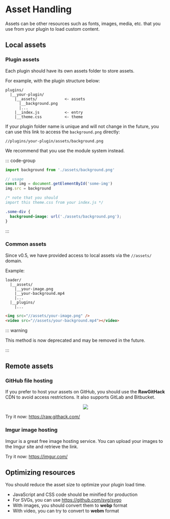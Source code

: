 # Asset Handling

Assets can be other resources such as fonts, images, media, etc. that you use
from your plugin to load custom content.

## Local assets

### Plugin assets

Each plugin should have its own assets folder to store assets.

For example, with the plugin structure below:

```
plugins/
  |__your-plugin/
    |__assets/            <- assets
      |__background.png
      |...
    |__index.js           <- entry
    |__theme.css          <- theme
```

If your plugin folder name is unique and will not change in the future, you can
use this link to access the `background.png` directly:

```
//plugins/your-plugin/assets/background.png
```

We recommend that you use the module system instead.

::: code-group

```js [index.js]
import background from './assets/background.png'

// usage
const img = document.getElementById('some-img')
img.src = background
```

```css [theme.css]
/* note that you should
import this theme.css from your index.js */

.some-div {
  background-image: url('./assets/background.png');
}
```

:::

### Common assets

Since v0.5, we have provided access to local assets via the `//assets/` domain.

Example:

```
loader/
  |__assets/
    |__your-image.png
    |__your-background.mp4
    |...
  |__plugins/
    |...
```

```html
<img src="//assets/your-image.png" />
<video src="//assets/your-background.mp4"></video>
```

::: warning

This method is now deprecated and may be removed in the future.

:::

## Remote assets

### GitHub file hosting

If you prefer to host your assets on GitHub, you should use the **RawGitHack**
CDN to avoid access restrictions. It also supports GitLab and Bitbucket.

<p align="center">
  <img src="/guide/rawgithack.png">
</p>

Try it now: https://raw.githack.com/

### Imgur image hosting

Imgur is a great free image hosting service. You can upload your images to the
Imgur site and retrieve the link.

Try it now: https://imgur.com/

## Optimizing resources

You should reduce the asset size to optimize your plugin load time.

- JavaScript and CSS code should be minified for production
- For SVGs, you can use https://github.com/svg/svgo
- With images, you should convert them to **webp** format
- With video, you can try to convert to **webm** format
